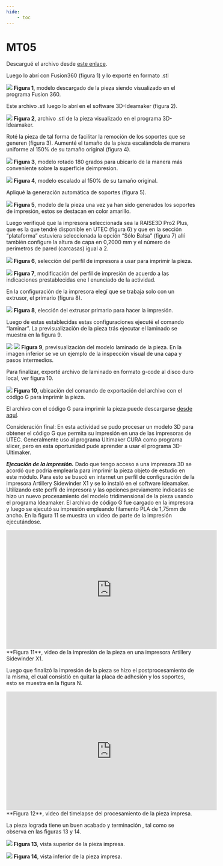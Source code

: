 ```yaml
---
hide:
    - toc
---
```


# MT05
Descargué el archivo desde [este enlace](https://drive.google.com/file/d/1LtPr0RQdWEIW7CtqzE95KyDzig9P1hRA/view?usp=sharing). 

Luego lo abrí con Fusion360 (figura 1) y lo exporté en formato .stl

![](../images/MT05/fig1.png)
**Figura 1**, modelo descargado de la pieza siendo visualizado en el programa Fusion 360.


Este archivo .stl luego lo abrí en el software 3D-Ideamaker (figura 2). 

![](../images/MT05/fig2.png)
**Figura 2**, archivo .stl de la pieza visualizado en el programa 3D-Ideamaker. 


Roté la pieza de tal forma de facilitar la remoción de los soportes que se generen (figura 3). Aumenté el tamaño de la pieza escalándola de manera uniforme al 150% de su tamaño original (figura 4). 

![](../images/MT05/fig3.png)
**Figura 3**, modelo rotado 180 grados para ubicarlo de la manera más conveniente sobre la superficie deimpresion. 

![](../images/MT05/fig4.png)
**Figura 4**, modelo escalado al 150% de su tamaño original. 

Apliqué la generación automática de soportes (figura 5). 


![](../images/MT05/fig5.png)
**Figura 5**, modelo de la pieza una vez ya han sido generados los soportes de impresión, estos se destacan en color amarillo. 

Luego verifiqué que la impresora seleccionada sea la RAISE3D Pro2 Plus, que es la que tendré disponible en UTEC (figura 6) y que en la sección “plataforma” estuviera seleccionada la opción “Sólo Balsa” (figura 7) allí también configure la altura de capa en 0,2000 mm y el número de perímetros de pared (carcasas) igual a 2. 

![](../images/MT05/fig6.png)
**Figura 6**, selección del perfil de impresora a usar para imprimir la pieza. 


![](../images/MT05/fig7.png)
**Figura 7**, modificación del perfil de impresión de acuerdo a las indicaciones prestablecidas ene l enunciado de la actividad. 

En la configuración de la impresora elegí que se trabaja solo con un extrusor, el primario (figura 8). 


![](../images/MT05/fig8.png)
**Figura 8**, elección del extrusor primario para hacer la impresión. 

Luego de estas establecidas estas configuraciones ejecuté el comando “laminar”. La previsualización de la pieza trás ejecutar el laminado se muestra en la figura 9. 

![](../images/MT05/fig9.png)
![](../images/MT05/fig9b.png)
**Figura 9**, previsualización del modelo laminado de la pieza. En la imagen inferior se ve un ejemplo de la inspección visual de una capa y pasos intermedios. 

Para finalizar, exporté archivo de laminado en formato g-code al disco duro local, ver figura 10. 

![](../images/MT05/fig10.png)
**Figura 10**, ubicación del comando de exportación del archivo con el código G para imprimir la pieza. 

El archivo con el código G para imprimir la pieza puede descargarse [desde aquí](https://drive.google.com/file/d/1keaOlSJNgvJOos6DQhXKAgcdmD_krMKg/view?usp=sharing).

Consideración final: En esta actividad se pudo procesar un modelo 3D para obtener el código G que permita su impresión en una de las impresoras de UTEC. Generalmente uso al programa Ultimaker CURA como programa slicer, pero en esta oportunidad pude aprender a usar el programa 3D-Ultimaker. 


***Ejecución de la impresión.*** 
Dado que tengo acceso a una impresora 3D se acordó que podria emplearla para imprimir la pieza objeto de estudio en este módulo. Para esto se buscó en internet un perfil de configuración de la impresora Artillery Sidewinder X1 y se lo instaló en el software Ideamaker. 
Utilizando este perfil de impresora y las opciones previamente indicadas se hizo un nuevo procesamiento del modelo tridimensional de la pieza usando el programa Ideamaker. El archivo de código G fue cargado en la impresora y luego se ejecutó su impresión empleando filamento PLA de 1,75mm de ancho.
En la figura 11 se muestra un video de parte de la impresión ejecutándose. 

<iframe width="560" height="315" src="https://www.youtube.com/embed/A7wFTjSrBdo" frameborder="0" allow="autoplay; encrypted-media" allowfullscreen></iframe>
**Figura 11**, video de la impresión de la pieza en una impresora Artillery Sidewinder X1. 


Luego que finalizó la impresión de la pieza se hizo el postprocesamiento de la misma, el cual consistió en quitar la placa de adhesión y los soportes, esto se muestra en la figura N. 

<iframe width="560" height="315" src="https://www.youtube.com/embed/Lm6eT_i8soo" frameborder="0" allow="autoplay; encrypted-media" allowfullscreen></iframe>
**Figura 12**, video del timelapse del procesamiento de la pieza impresa. 

La pieza lograda tiene un buen acabado y terminación , tal como se observa en las figuras 13 y 14. 

![](../images/MT05/registro1.jpeg)
**Figura 13**, vista superior de la pieza impresa. 

![](../images/MT05/registro1.jpeg)
**Figura 14**, vista inferior de la pieza impresa. 